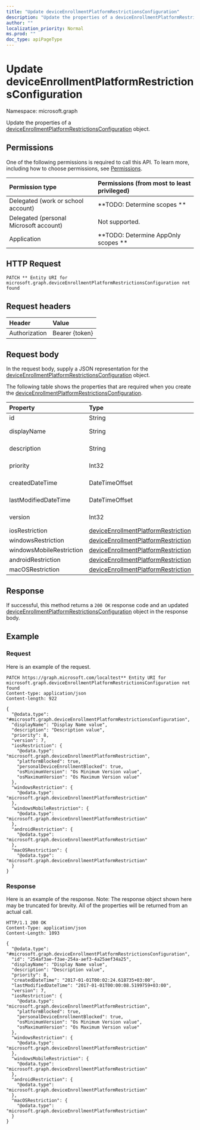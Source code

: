 ```yaml
---
title: "Update deviceEnrollmentPlatformRestrictionsConfiguration"
description: "Update the properties of a deviceEnrollmentPlatformRestrictionsConfiguration object."
author: ""
localization_priority: Normal
ms.prod: ""
doc_type: apiPageType
---
```


# Update deviceEnrollmentPlatformRestrictionsConfiguration

Namespace: microsoft.graph

Update the properties of a [deviceEnrollmentPlatformRestrictionsConfiguration](../resources/deviceenrollmentplatformrestrictionsconfiguration.md) object.

## Permissions
One of the following permissions is required to call this API. To learn more, including how to choose permissions, see [Permissions](/concepts/permissions-reference.md).

|Permission type|Permissions (from most to least privileged)|
|:---|:---|
|Delegated (work or school account)|**TODO: Determine scopes **|
|Delegated (personal Microsoft account)|Not supported.|
|Application|**TODO: Determine AppOnly scopes **|

## HTTP Request
<!-- {
  "blockType": "ignored"
}
-->
``` http
PATCH ** Entity URI for microsoft.graph.deviceEnrollmentPlatformRestrictionsConfiguration not found
```

## Request headers
|Header|Value|
|:---|:---|
|Authorization|Bearer {token}|

## Request body
In the request body, supply a JSON representation for the [deviceEnrollmentPlatformRestrictionsConfiguration](../resources/deviceenrollmentplatformrestrictionsconfiguration.md) object.

The following table shows the properties that are required when you create the [deviceEnrollmentPlatformRestrictionsConfiguration](../resources/deviceenrollmentplatformrestrictionsconfiguration.md).

|Property|Type|Description|
|:---|:---|:---|
|id|String| Inherited from [entity](../resources/entity.md)|
|displayName|String| Inherited from [deviceEnrollmentConfiguration](../resources/deviceenrollmentconfiguration.md)|
|description|String| Inherited from [deviceEnrollmentConfiguration](../resources/deviceenrollmentconfiguration.md)|
|priority|Int32| Inherited from [deviceEnrollmentConfiguration](../resources/deviceenrollmentconfiguration.md)|
|createdDateTime|DateTimeOffset| Inherited from [deviceEnrollmentConfiguration](../resources/deviceenrollmentconfiguration.md)|
|lastModifiedDateTime|DateTimeOffset| Inherited from [deviceEnrollmentConfiguration](../resources/deviceenrollmentconfiguration.md)|
|version|Int32| Inherited from [deviceEnrollmentConfiguration](../resources/deviceenrollmentconfiguration.md)|
|iosRestriction|[deviceEnrollmentPlatformRestriction](../resources/deviceenrollmentplatformrestriction.md)||
|windowsRestriction|[deviceEnrollmentPlatformRestriction](../resources/deviceenrollmentplatformrestriction.md)||
|windowsMobileRestriction|[deviceEnrollmentPlatformRestriction](../resources/deviceenrollmentplatformrestriction.md)||
|androidRestriction|[deviceEnrollmentPlatformRestriction](../resources/deviceenrollmentplatformrestriction.md)||
|macOSRestriction|[deviceEnrollmentPlatformRestriction](../resources/deviceenrollmentplatformrestriction.md)||



## Response
If successful, this method returns a `200 OK` response code and an updated [deviceEnrollmentPlatformRestrictionsConfiguration](../resources/deviceenrollmentplatformrestrictionsconfiguration.md) object in the response body.

## Example

### Request
Here is an example of the request.
<!-- {
  "blockType": "request",
  "name": "update_deviceenrollmentplatformrestrictionsconfiguration"
}
-->
``` http
PATCH https://graph.microsoft.com/localtest** Entity URI for microsoft.graph.deviceEnrollmentPlatformRestrictionsConfiguration not found
Content-type: application/json
Content-length: 922

{
  "@odata.type": "#microsoft.graph.deviceEnrollmentPlatformRestrictionsConfiguration",
  "displayName": "Display Name value",
  "description": "Description value",
  "priority": 8,
  "version": 7,
  "iosRestriction": {
    "@odata.type": "microsoft.graph.deviceEnrollmentPlatformRestriction",
    "platformBlocked": true,
    "personalDeviceEnrollmentBlocked": true,
    "osMinimumVersion": "Os Minimum Version value",
    "osMaximumVersion": "Os Maximum Version value"
  },
  "windowsRestriction": {
    "@odata.type": "microsoft.graph.deviceEnrollmentPlatformRestriction"
  },
  "windowsMobileRestriction": {
    "@odata.type": "microsoft.graph.deviceEnrollmentPlatformRestriction"
  },
  "androidRestriction": {
    "@odata.type": "microsoft.graph.deviceEnrollmentPlatformRestriction"
  },
  "macOSRestriction": {
    "@odata.type": "microsoft.graph.deviceEnrollmentPlatformRestriction"
  }
}
```

### Response
Here is an example of the response. Note: The response object shown here may be truncated for brevity. All of the properties will be returned from an actual call.
<!-- {
  "blockType": "response",
  "truncated": true
}
-->
``` http
HTTP/1.1 200 OK
Content-Type: application/json
Content-Length: 1093

{
  "@odata.type": "#microsoft.graph.deviceEnrollmentPlatformRestrictionsConfiguration",
  "id": "254af3ae-f3ae-254a-aef3-4a25aef34a25",
  "displayName": "Display Name value",
  "description": "Description value",
  "priority": 8,
  "createdDateTime": "2017-01-01T00:02:24.618735+03:00",
  "lastModifiedDateTime": "2017-01-01T00:00:08.5199759+03:00",
  "version": 7,
  "iosRestriction": {
    "@odata.type": "microsoft.graph.deviceEnrollmentPlatformRestriction",
    "platformBlocked": true,
    "personalDeviceEnrollmentBlocked": true,
    "osMinimumVersion": "Os Minimum Version value",
    "osMaximumVersion": "Os Maximum Version value"
  },
  "windowsRestriction": {
    "@odata.type": "microsoft.graph.deviceEnrollmentPlatformRestriction"
  },
  "windowsMobileRestriction": {
    "@odata.type": "microsoft.graph.deviceEnrollmentPlatformRestriction"
  },
  "androidRestriction": {
    "@odata.type": "microsoft.graph.deviceEnrollmentPlatformRestriction"
  },
  "macOSRestriction": {
    "@odata.type": "microsoft.graph.deviceEnrollmentPlatformRestriction"
  }
}
```

